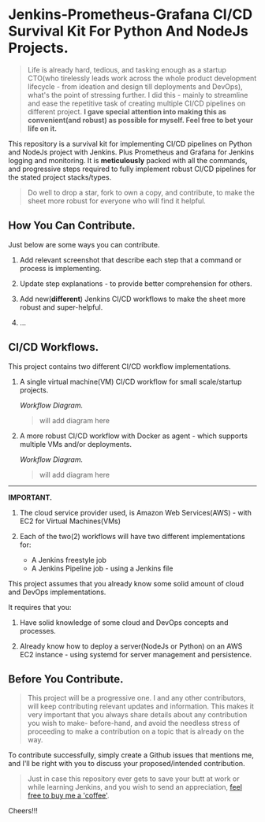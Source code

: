 # Jenkins-Prometheus-Grafana CI/CD Survival Kit For Python And NodeJs Projects.

> Life is already hard, tedious, and tasking enough as a startup CTO(who tirelessly leads work across the whole product development lifecycle - from ideation and design till deployments and DevOps), what's the point of stressing further. I did this - mainly to streamline and ease the repetitive task of creating multiple CI/CD pipelines on different project. **I gave special attention into making this as convenient(and robust) as possible for myself. Feel free to bet your life on it.**

This repository is a survival kit for implementing CI/CD pipelines on Python and NodeJs project with Jenkins. Plus Prometheus and Grafana for Jenkins logging and monitoring. It is **meticulously** packed with all the commands, and progressive steps required to fully implement robust CI/CD pipelines for the stated project stacks/types.

> Do well to drop a star, fork to own a copy, and contribute, to make the sheet more robust for everyone who will find it helpful.

## How You Can Contribute.

Just below are some ways you can contribute.

1. Add relevant screenshot that describe each step that a command or process is implementing.

2. Update step explanations - to provide better comprehension for others.

3. Add new(**different**) Jenkins CI/CD workflows to make the sheet more robust and super-helpful.

4. ...

## CI/CD Workflows.

This project contains two different CI/CD workflow implementations.

1. A single virtual machine(VM) CI/CD workflow for small scale/startup projects.

    _Workflow Diagram._

    > will add diagram here

2. A more robust CI/CD workflow with Docker as agent - which supports multiple VMs and/or deployments.

    _Workflow Diagram._

    > will add diagram here

---

**IMPORTANT.**

1. The cloud service provider used, is Amazon Web Services(AWS) - with EC2 for Virtual Machines(VMs)

2. Each of the two(2) workflows will have two different implementations for:
    - A Jenkins freestyle job
    - A Jenkins Pipeline job - using a Jenkins file

This project assumes that you already know some solid amount of cloud and DevOps implementations.

It requires that you:

1. Have solid knowledge of some cloud and DevOps concepts and processes.

2. Already know how to deploy a server(NodeJs or Python) on an AWS EC2 instance - using systemd for server management and persistence.

## Before You Contribute.

> This project will be a progressive one. I and any other contributors, will keep contributing relevant updates and information. This makes it very important that you always share details about any contribution you wish to make-  before-hand, and avoid the needless stress of proceeding to make a contribution on a topic that is already on the way.

To contribute successfully, simply create a Github issues that mentions me, and I'll be right with you to discuss your proposed/intended contribution.

> Just in case this repository ever gets to save your butt at work or while learning Jenkins, and you wish to send an appreciation, [feel free to buy me a 'coffee'](https://paystack.com/pay/cagnddqmr2).

Cheers!!!
